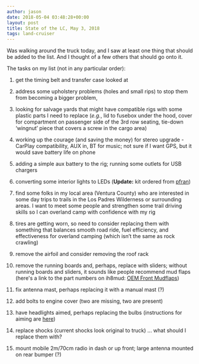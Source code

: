 ```yaml
---
author: jason
date: 2018-05-04 03:48:28+00:00
layout: post
title: State of the LC, May 3, 2018
tags: land-cruiser
---
```


Was walking around the truck today, and I saw at least one thing that should be added to the list. And I thought of a few others that should go onto it.

The tasks on my list (not in any particular order):

  1. get the timing belt and transfer case looked at

  2. address some upholstery problems (holes and small rips) to stop them from becoming a bigger problem,

  3. looking for salvage yards that might have compatible rigs with some plastic parts I need to replace (_e.g._, lid to fusebox under the hood, cover for compartment on passenger side of the 3rd row seating, tie-down ‘wingnut’ piece that covers a screw in the cargo area)

  4. working up the courage (and saving the money) for stereo upgrade - CarPlay compatibility, AUX in, BT for music; not sure if I want GPS, but it would save battery life on phone

  5. adding a simple aux battery to the rig; running some outlets for USB chargers

  6. converting some interior lights to LEDs (**Update:** kit ordered from [pfran](http://www.pfranleds.com))

  7. find some folks in my local area (Ventura County) who are interested in some day trips to trails in the Los Padres Wilderness or surrounding areas. I want to meet some people and strengthen some trail driving skills so I can overland camp with confidence with my rig

  8. tires are getting worn, so need to consider replacing them with something that balances smooth road ride, fuel efficiency, and effectiveness for overland camping (which isn’t the same as rock crawling)

  9. remove the airfoil and consider removing the roof rack

  10. remove the running boards and, perhaps, replace with sliders; without running boards and sliders, it sounds like people recommend mud flaps (here's a link to the part numbers on ih8mud: [OEM Front Mudflaps](https://forum.ih8mud.com/threads/oem-front-mudflaps-w-part-numbers.698687/))

  11. fix antenna mast, perhaps replacing it with a manual mast (?)

  12. add bolts to engine cover (two are missing, two are present)

  13. have headlights aimed, perhaps replacing the bulbs (instructions for aiming are [here](https://forum.ih8mud.com/threads/numbers-for-aiming-headlights.524503/#post-7016021))

  14. replace shocks (current shocks look original to truck) ... what should I replace them with?

  15. mount mobile 2m/70cm radio in dash or up front; large antenna mounted on rear bumper (?)


